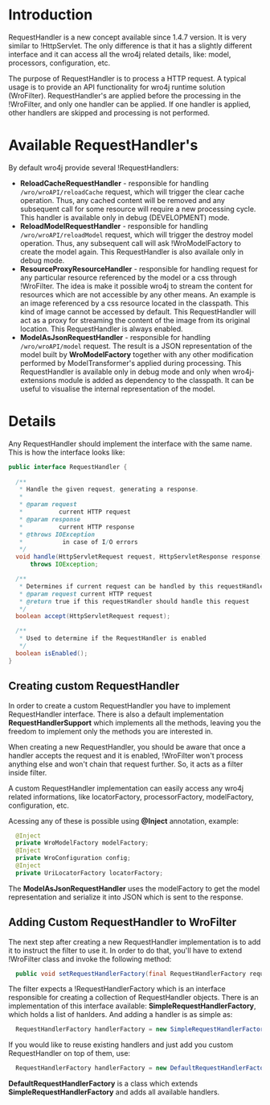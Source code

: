 # Introduction
RequestHandler is a new concept available since 1.4.7 version. It is very similar to !HttpServlet. The only difference is that it has a slightly different interface and it can access all the wro4j related details, like: model, processors, configuration, etc. 

The purpose of RequestHandler is to process a HTTP request. A typical usage  is to provide an API functionality for wro4j runtime solution (WroFilter). RequestHandler's are applied before the processing in the !WroFilter, and only one handler can be applied. If one handler is applied, other handlers are skipped and processing is not performed.

# Available RequestHandler's 
By default wro4j provide several !RequestHandlers:

  * **ReloadCacheRequestHandler** - responsible for handling ```/wro/wroAPI/reloadCache``` request, which will trigger the clear cache operation. Thus, any cached content will be removed and any subsequent call for some resource will require a new processing cycle. This handler is available only in debug (DEVELOPMENT) mode.
  * **ReloadModelRequestHandler** - responsible for handling ```/wro/wroAPI/reloadModel``` request, which will trigger the destroy model operation. Thus, any subsequent call will ask !WroModelFactory to create the model again. This RequestHandler is also availale only in debug mode.
  * **ResourceProxyResourceHandler** - responsible for handling request for any particular resource referenced by the model or a css through !WroFilter. The idea is make it possible wro4j to stream the content for resources which are not accessible by any other means. An example is an image referenced by a css resource located in the classpath. This kind of image cannot be accessed by default. This RequestHandler will act as a proxy for streaming the content of the image from its original location. This RequestHandler is always enabled.
  * **ModelAsJsonRequestHandler** - responsible for handling ```/wro/wroAPI/model``` request. The result is a JSON representation of the model built by **WroModelFactory** together with any other modification performed by ModelTransformer's applied during processing. This RequestHandler is available only in debug mode and only when wro4j-extensions module is added as dependency to the classpath. It can be useful to visualise the internal representation of the model.
  

# Details 
Any RequestHandler should implement the interface with the same name. This is how the interface looks like:

```java
public interface RequestHandler {
  
  /**
   * Handle the given request, generating a response.
   * 
   * @param request
   *          current HTTP request
   * @param response
   *          current HTTP response
   * @throws IOException
   *           in case of I/O errors
   */
  void handle(HttpServletRequest request, HttpServletResponse response)
      throws IOException;

  /**
   * Determines if current request can be handled by this requestHandler
   * @param request current HTTP request
   * @return true if this requestHandler should handle this request
   */
  boolean accept(HttpServletRequest request);

  /**
   * Used to determine if the RequestHandler is enabled
   */
  boolean isEnabled();
}
```

## Creating custom RequestHandler
In order to create a custom RequestHandler you have to implement RequestHandler interface. There is also a default implementation **RequestHandlerSupport** which implements all the methods, leaving you the freedom to implement only the methods you are interested in.

When creating a new RequestHandler, you should be aware that once a handler accepts the request and it is enabled, !WroFilter won't process anything else and won't chain that request further. So, it acts as a filter inside filter.

A custom RequestHandler implementation can easily access any wro4j related informations, like locatorFactory, processorFactory, modelFactory, configuration, etc. 

Acessing any of these is possible using **@Inject** annotation, example:

```java
  @Inject
  private WroModelFactory modelFactory;
  @Inject
  private WroConfiguration config;
  @Inject
  private UriLocatorFactory locatorFactory;
```

The **ModelAsJsonRequestHandler** uses the modelFactory to get the model representation and serialize it into JSON which is sent to the response.

## Adding Custom RequestHandler to WroFilter
The next step after creating a new RequestHandler implementation is to add it to instruct the filter to use it. In order to do that, you'll have to extend !WroFilter class and invoke the following method:

```java
  public void setRequestHandlerFactory(final RequestHandlerFactory requestHandlerFactory) {}
```

The filter expects a !RequestHandlerFactory which is an interface responsible for creating a collection of RequestHandler objects. There is an implementation of this interface available: **SimpleRequestHandlerFactory**, which holds a list of hanlders. And adding a handler is as simple as: 

```java
  RequestHandlerFactory handlerFactory = new SimpleRequestHandlerFactory().addHandler(new CustomRequestHandler());
```

If you would like to reuse existing handlers and just add you custom RequestHandler on top of them, use: 
```java
  RequestHandlerFactory handlerFactory = new DefaultRequestHandlerFactory().addHandler(new CustomRequestHandler());
```

**DefaultRequestHandlerFactory** is a class which extends **SimpleRequestHandlerFactory** and adds all available handlers.